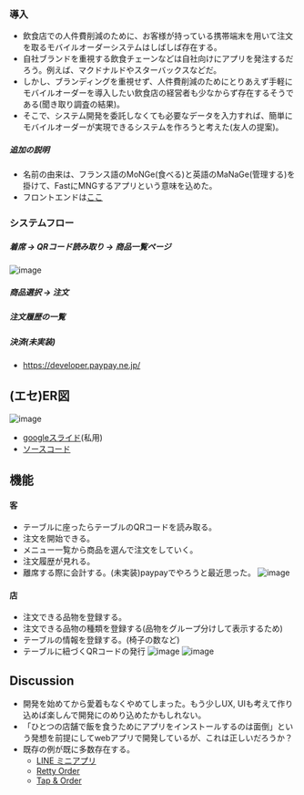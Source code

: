 ### 導入
* 飲食店での人件費削減のために、お客様が持っている携帯端末を用いて注文を取るモバイルオーダーシステムはしばしば存在する。
* 自社ブランドを重視する飲食チェーンなどは自社向けにアプリを発注するだろう。例えば、マクドナルドやスターバックスなどだ。
* しかし、ブランディングを重視せず、人件費削減のためにとりあえず手軽にモバイルオーダーを導入したい飲食店の経営者も少なからず存在するそうである(聞き取り調査の結果)。
* そこで、システム開発を委託しなくても必要なデータを入力すれば、簡単にモバイルオーダーが実現できるシステムを作ろうと考えた(友人の提案)。

##### 追加の説明
* 名前の由来は、フランス語のMoNGe(食べる)と英語のMaNaGe(管理する)を掛けて、FastにMNGするアプリという意味を込めた。
* フロントエンドは[ここ](https://github.com/shigekato/eatery_manage_frontend)

### システムフロー
##### 着席 -> QRコード読み取り -> 商品一覧ページ
![image](https://user-images.githubusercontent.com/31150623/144632319-df0e347a-a334-44bd-950a-2e513271c750.png)

##### 商品選択 -> 注文

##### 注文履歴の一覧

##### 決済(未実装)
* https://developer.paypay.ne.jp/

## (エセ)ER図
![image](https://user-images.githubusercontent.com/31150623/144195308-db72baae-b38e-4960-adf8-4a6d3adf3762.png)
* [googleスライド](https://docs.google.com/presentation/d/1WaU-hbif61SbpiykjSl37folaw7ukwc7WVLN4TJ2Lsk/edit#slide=id.g104f691ba8c_0_0)(私用)
* [ソースコード](https://github.com/shigekato/FastMNG_backend/blob/master/src/eatery_app/models.py)

## 機能
#### 客
* テーブルに座ったらテーブルのQRコードを読み取る。
* 注文を開始できる。
* メニュー一覧から商品を選んで注文をしていく。
* 注文履歴が見れる。
* 離席する際に会計する。(未実装)paypayでやろうと最近思った。
![image](https://user-images.githubusercontent.com/31150623/144627175-4d55115b-9112-4c65-b7cf-587ee914fe30.png)


#### 店
* 注文できる品物を登録する。
* 注文できる品物の種類を登録する(品物をグループ分けして表示するため)
* テーブルの情報を登録する。(椅子の数など)
* テーブルに紐づくQRコードの発行
![image](https://user-images.githubusercontent.com/31150623/144625849-a8c65c9d-bf2d-4321-9795-1bb14f514ecf.png)
![image](https://user-images.githubusercontent.com/31150623/144202697-98ce2e15-3b35-474c-b175-c89dc5c24146.png)

## Discussion
* 開発を始めてから愛着もなくやめてしまった。もう少しUX, UIも考えて作り込めば楽しんで開発にのめり込めたかもしれない。
* 「ひとつの店舗で飯を食うためにアプリをインストールするのは面倒」という発想を前提にしてwebアプリで開発しているが、これは正しいだろうか？
* 既存の例が既に多数存在する。
    * [LINE ミニアプリ](https://line-marketplace.com/jp/ebook/mini-app/miniapp-start-guide/order?utm_source=google&utm_medium=cpc&utm_campaign=kwm_ma_search&gclid=Cj0KCQiA15yNBhDTARIsAGnwe0UKBnIdYaoQej3fPa22ijnkn-TaS4GAn_ZeIKjWUfK8C-opi0hNu_oaAnSIEALw_wcB)
    * [Retty Order](https://lp.self-order.retty.me/?utm_source=google&utm_source=google&utm_medium=cpc&utm_medium=cpc&utm_campaign=mo&utm_campaign=mo&gclid=Cj0KCQiA15yNBhDTARIsAGnwe0UY6Hypc_3z9Lsemj5LBp_iJB8eKn3tw5C1vFT8YWJZTBey0GowGsIaAv9fEALw_wcB)
    * [Tap & Order](https://tap-n-order.com/lp/lp-2021003/?gclid=Cj0KCQiA15yNBhDTARIsAGnwe0U56uWCJMPIYhzjmoc_zn1YX7vgDHGuNXbpvRgZJ2coXGtMd8dlTKgaAlRaEALw_wcB)

